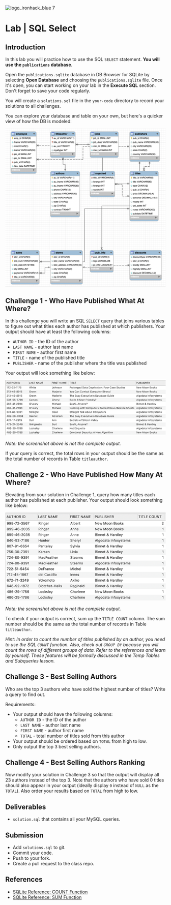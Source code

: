 ![logo_ironhack_blue 7](https://user-images.githubusercontent.com/23629340/40541063-a07a0a8a-601a-11e8-91b5-2f13e4e6b441.png)

# Lab | SQL Select

## Introduction

In this lab you will practice how to use the SQL `SELECT` statement. **You will use the `publications` database**. 

Open the `publications.sqlite` database in DB Browser for SQLite by selecting **Open Database** and choosing the `publications.sqlite` file. Once it's open, you can start working on your lab in the **Execute SQL** section. Don't forget to save your code regularly.


You will create a `solutions.sql` file in the `your-code` directory to record your solutions to all challenges.

You can explore your database and table on your own, but here's a quicker view of how the DB is modeled:

![Relational schema](./images/relational-schema.png)

## Challenge 1 - Who Have Published What At Where?

In this challenge you will write an SQL `SELECT` query that joins various tables to figure out what titles each author has published at which publishers. Your output should have at least the following columns:

- `AUTHOR ID` - the ID of the author
- `LAST NAME` - author last name
- `FIRST NAME` - author first name
- `TITLE` - name of the published title
- `PUBLISHER` - name of the publisher where the title was published

Your output will look something like below:

![Challenge 1 output](./images/challenge-1.png)

_Note: the screenshot above is not the complete output._

If your query is correct, the total rows in your output should be the same as the total number of records in Table `titleauthor`.

## Challenge 2 - Who Have Published How Many At Where?

Elevating from your solution in Challenge 1, query how many titles each author has published at each publisher. Your output should look something like below:

![Challenge 2 output](./images/challenge-2.png)

_Note: the screenshot above is not the complete output._

To check if your output is correct, sum up the `TITLE COUNT` column. The sum number should be the same as the total number of records in Table `titleauthor`.

_Hint: In order to count the number of titles published by an author, you need to use the SQL `COUNT` function. Also, check out `GROUP BY` because you will count the rows of different groups of data. Refer to the references and learn by yourself. These features will be formally discussed in the Temp Tables and Subqueries lesson._

## Challenge 3 - Best Selling Authors

Who are the top 3 authors who have sold the highest number of titles? Write a query to find out.

Requirements:

- Your output should have the following columns:
  - `AUTHOR ID` - the ID of the author
  - `LAST NAME` - author last name
  - `FIRST NAME` - author first name
  - `TOTAL` - total number of titles sold from this author
- Your output should be ordered based on `TOTAL` from high to low.
- Only output the top 3 best selling authors.

## Challenge 4 - Best Selling Authors Ranking

Now modify your solution in Challenge 3 so that the output will display all 23 authors instead of the top 3. Note that the authors who have sold 0 titles should also appear in your output (ideally display `0` instead of `NULL` as the `TOTAL`). Also order your results based on `TOTAL` from high to low.

## Deliverables

- `solution.sql` that contains all your MySQL queries.

## Submission

- Add `solutions.sql` to git.
- Commit your code.
- Push to your fork.
- Create a pull request to the class repo.

## References

- [SQLite Reference: COUNT Function](https://www.sqlite.org/lang_aggfunc.html#count)
- [SQLite Reference: SUM Function](https://www.sqlite.org/lang_aggfunc.html#sumunc)

